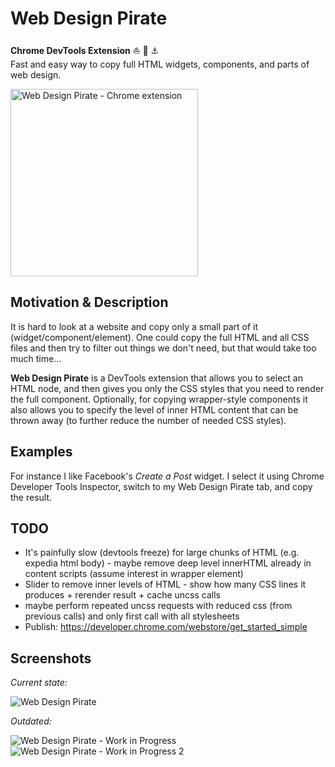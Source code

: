 # Web Design Pirate

**Chrome DevTools Extension** :boat: :ghost: :anchor:  
Fast and easy way to copy full HTML widgets, components, and parts of web design.

<a href="https://github.com/Dalimil/Web-Design-Pirate">
  <img alt="Web Design Pirate - Chrome extension" src="https://github.com/Dalimil/Web-Design-Pirate/blob/master/images/icon450.png" width="300">
</a>

## Motivation & Description
It is hard to look at a website and copy only a small part of it (widget/component/element). One could copy the full HTML and all CSS files and then try to filter out things we don't need, but that would take too much time...

**Web Design Pirate** is a DevTools extension that allows you to select an HTML node, and then gives you only the CSS styles that you need to render the full component. Optionally, for copying wrapper-style components it also allows you to specify the level of inner HTML content that can be thrown away (to further reduce the number of needed CSS styles).

## Examples
For instance I like Facebook's *Create a Post* widget. I select it using Chrome Developer Tools Inspector, switch to my Web Design Pirate tab, and copy the result.

## TODO
- It's painfully slow (devtools freeze) for large chunks of HTML (e.g. expedia html body) - maybe remove deep level innerHTML already in content scripts (assume interest in wrapper element)
- Slider to remove inner levels of HTML - show how many CSS lines it produces + rerender result + cache uncss calls
- maybe perform repeated uncss requests with reduced css (from previous calls) and only first call with all stylesheets
- Publish: https://developer.chrome.com/webstore/get_started_simple

## Screenshots
*Current state:*

![Web Design Pirate](https://github.com/Dalimil/Web-Design-Pirate/blob/master/images/screenshot.png)

*Outdated:*

![Web Design Pirate - Work in Progress](https://github.com/Dalimil/Web-Design-Pirate/blob/master/images/screenshot-wip.png)
![Web Design Pirate - Work in Progress 2](https://github.com/Dalimil/Web-Design-Pirate/blob/master/images/screenshot-wip2.png)
